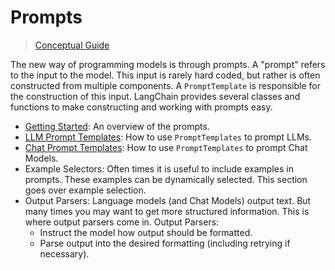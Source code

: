 # Prompts

> [Conceptual Guide](https://docs.langchain.com/docs/components/prompts)

The new way of programming models is through prompts. A "prompt" refers to the input to the model. 
This input is rarely hard coded, but rather is often constructed from multiple components. 
A `PromptTemplate` is responsible for the construction of this input. LangChain provides several 
classes and functions to make constructing and working with prompts easy.

- [Getting Started](/modules/prompts/getting_started): An overview of the prompts.
- [LLM Prompt Templates](/modules/prompts/prompt_templates/prompt_templates.md): How to use 
  `PromptTemplates` to prompt LLMs.
- [Chat Prompt Templates](/modules/prompts/chat_prompt_templates/chat_prompt_templates.md): How to 
  use `PromptTemplates` to prompt Chat Models.
- Example Selectors: Often times it is useful to include examples in prompts. These examples can be 
  dynamically selected. This section goes over example selection.
- Output Parsers: Language models (and Chat Models) output text. But many times you may want to get 
  more structured information. This is where output parsers come in. Output Parsers:
  * Instruct the model how output should be formatted.
  * Parse output into the desired formatting (including retrying if necessary).
